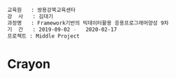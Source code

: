 ```bash
교육원   : 쌍용강북교육센타
강  사   : 김대기
과정명   : Framework기반의 빅데이터활용 응용프로그래머양성 9차
기  간   : 2019-09-02 -	2020-02-17
프로젝트 : Middle Project
```

# Crayon


